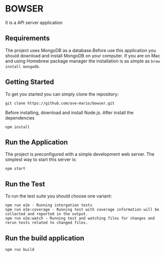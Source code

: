 # BOWSER

It is a API server application

## Requirements

The project uses MongoDB as a database.Before use this application you should download and install MongoDB on your computer. If you are on Mac and using Homebrew package manager the installation is as simple as `brew install mongodb`.

## Getting Started

To get you started you can simply clone the repository:

```
git clone https://github.com/ave-mario/bowser.git
```

Before installing, download and install Node.js. After install the dependencies

```
npm install
```

## Run the Application

The project is preconfigured with a simple development web server. The simplest way to start this server is:

```
npm start
```

## Run the Test

To run the test suite you should choose one variant:

```
npm run e2e - Running intergation tests
npm run e2e:coverage - Running test with coverage information will be collected and reported in the output.
npm run e2e:watch - Running test and watching files for changes and rerun tests related to changed files.
```

## Run the build application

```
npm run build
```
